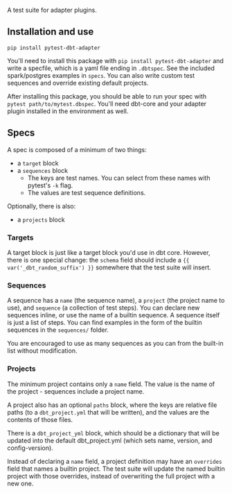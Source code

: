 A test suite for adapter plugins.

## Installation and use


`pip install pytest-dbt-adapter`


You'll need to install this package with `pip install pytest-dbt-adapter` and write a specfile, which is a yaml file ending in `.dbtspec`. See the included spark/postgres examples in `specs`. You can also write custom test sequences and override existing default projects.

After installing this package, you should be able to run your spec with `pytest path/to/mytest.dbspec`. You'll need dbt-core and your adapter plugin installed in the environment as well.


## Specs

A spec is composed of a minimum of two things:
  - a `target` block
  - a `sequences` block
    - The keys are test names. You can select from these names with pytest's `-k` flag.
    - The values are test sequence definitions.

Optionally, there is also:
  - a `projects` block

### Targets

A target block is just like a target block you'd use in dbt core. However, there is one special change: the `schema` field should include a `{{ var('_dbt_random_suffix') }}` somewhere that the test suite will insert.


### Sequences

A sequence has a `name` (the sequence name), a `project` (the project name to use), and `sequence` (a collection of test steps). You can declare new sequences inline, or use the name of a builtin sequence. A sequence itself is just a list of steps. You can find examples in the form of the builtin sequences in the `sequences/` folder.

You are encouraged to use as many sequences as you can from the built-in list without modification.


### Projects

The minimum project contains only a `name` field. The value is the name of the project - sequences include a project name.

A project also has an optional `paths` block, where the keys are relative file paths (to a `dbt_project.yml` that will be written), and the values are the contents of those files.

There is a `dbt_project_yml` block, which should be a dictionary that will be updated into the default dbt_project.yml (which sets name, version, and config-version).


Instead of declaring a `name` field, a project definition may have an `overrides` field that names a builtin project. The test suite will update the named builtin project with those overrides, instead of overwriting the full project with a new one.
